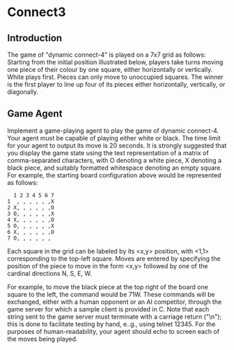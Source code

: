 # Connect3

## Introduction

The game of "dynamic connect-4" is played on a 7x7 grid as follows: Starting from the initial position illustrated below, players take turns moving one piece of their colour by one square, either horizontally or vertically. White plays first. Pieces can only move to unoccupied squares. The winner is the first player to line up four of its pieces either horizontally, vertically, or diagonally. 


## Game Agent

Implement a game-playing agent to play the game of dynamic connect-4. Your agent must be capable of playing either white or black. The time limit for your agent to output its move is 20 seconds. It is strongly suggested that you display the game state using the text representation of a matrix of comma-separated characters, with O denoting a white piece, X denoting a black piece, and suitably formatted whitespace denoting an empty square. For example, the starting board configuration above would be represented as follows:

      1 2 3 4 5 6 7
    1  , , , , , ,X
    2 X, , , , , ,O
    3 O, , , , , ,X
    4 X, , , , , ,O
    5 O, , , , , ,X
    6 X, , , , , ,O
    7 O, , , , , ,
Each square in the grid can be labeled by its <x,y> position, with <1,1> corresponding to the top-left square. Moves are entered by specifying the position of the piece to move in the form <x,y> followed by one of the cardinal directions N, S, E, W.

For example, to move the black piece at the top right of the board one square to the left, the command would be 71W. These commands will be exchanged, either with a human opponent or an AI competitor, through the game server for which a sample client is provided in C. Note that each string sent to the game server must terminate with a carriage return ("\n"); this is done to facilitate testing by hand, e..g., using telnet <server host address> 12345. For the purposes of human-readability, your agent should echo to screen each of the moves being played.
